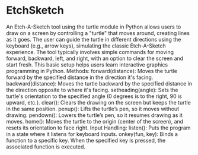 # EtchSketch
An Etch-A-Sketch tool using the turtle module in Python allows users to draw on a screen by controlling a "turtle" that moves around, creating lines as it goes. The user can guide the turtle in different directions using the keyboard (e.g., arrow keys), simulating the classic Etch-A-Sketch experience. The tool typically involves simple commands for moving forward, backward, left, and right, with an option to clear the screen and start fresh. This basic setup helps users learn interactive graphics programming in Python.
Methods:
forward(distance): Moves the turtle forward by the specified distance in the direction it's facing.
backward(distance): Moves the turtle backward by the specified distance in the direction opposite to where it's facing.
setheading(angle): Sets the turtle's orientation to the specified angle (0 degrees is to the right, 90 is upward, etc.).
clear(): Clears the drawing on the screen but keeps the turtle in the same position.
penup(): Lifts the turtle’s pen, so it moves without drawing.
pendown(): Lowers the turtle’s pen, so it resumes drawing as it moves.
home(): Moves the turtle to the origin (center of the screen), and resets its orientation to face right.
Input Handling:
listen(): Puts the program in a state where it listens for keyboard inputs.
onkey(fun, key): Binds a function to a specific key. When the specified key is pressed, the associated function is executed.
